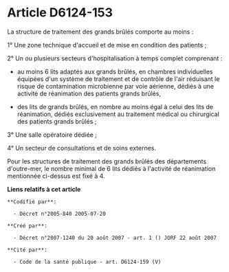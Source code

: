 # Article D6124-153

La structure de traitement des grands brûlés comporte au moins :

1° Une zone technique d'accueil et de mise en condition des patients ;

2° Un ou plusieurs secteurs d'hospitalisation à temps complet comprenant :

- au moins 6 lits adaptés aux grands brûlés, en chambres individuelles équipées d'un système de traitement et de contrôle de
l'air réduisant le risque de contamination microbienne par voie aérienne, dédiés à une activité de réanimation des patients
grands brûlés, 

- des lits de grands brûlés, en nombre au moins égal à celui des lits de réanimation, dédiés exclusivement au traitement
médical ou chirurgical des patients grands brûlés ;

3° Une salle opératoire dédiée ;

4° Un secteur de consultations et de soins externes.

Pour les structures de traitement des grands brûlés des départements d'outre-mer, le nombre minimal de 6 lits dédiés à
l'activité de réanimation mentionnée ci-dessus est fixé à 4.

**Liens relatifs à cet article**

	**Codifié par**:

	  - Décret n°2005-840 2005-07-20

	**Créé par**:

	  - Décret n°2007-1240 du 20 août 2007 - art. 1 () JORF 22 août 2007

	**Cité par**:

	  - Code de la santé publique - art. D6124-159 (V)
